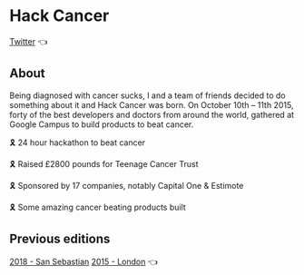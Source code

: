 # Hack Cancer

[Twitter](https://twitter.com/hack_cancer) 👈

## About

Being diagnosed with cancer sucks, I and a team of friends decided to do something about it and Hack Cancer was born. On October 10th – 11th 2015, forty of the best developers and doctors from around the world, gathered at Google Campus to build products to beat cancer.

🎗️ 24 hour hackathon to beat cancer

🎗️ Raised £2800 pounds for Teenage Cancer Trust

🎗️ Sponsored by 17 companies, notably Capital One & Estimote

🎗️ Some amazing cancer beating products built

## Previous editions

[2018 - San Sebastian](https://github.com/HackCancer/hackcancer/tree/master/2018)
[2015 - London](https://ajukco.github.io/hackcancer/) 👈

